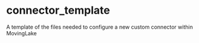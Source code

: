 # connector_template
A template of the files needed to configure a new custom connector within MovingLake
